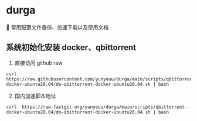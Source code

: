 # durga
👻 常用配置文件备份、加速下载以及使用文档

## 系统初始化安装 docker、qbittorrent
1. 直接访问 github raw
```
curl https://raw.githubusercontent.com/yunyouu/durga/main/scripts/qbittorrent-docker-ubuntu20.04/do-qbittorrent-docker-ubuntu20.04.sh | bash
```

2. 国内加速脚本地址
```
curl  https://raw.fastgit.org/yunyouu/durga/main/scripts/qbittorrent-docker-ubuntu20.04/do-qbittorrent-docker-ubuntu20.04.sh | bash
```